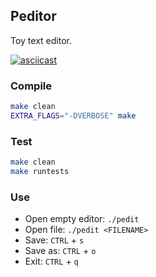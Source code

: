 Peditor
-------

Toy text editor.

[![asciicast](https://asciinema.org/a/SJonWXqbb0T6SgIQjvofFtnfv.svg)](https://asciinema.org/a/SJonWXqbb0T6SgIQjvofFtnfv)


### Compile

```bash
make clean
EXTRA_FLAGS="-DVERBOSE" make
```

### Test

```bash
make clean
make runtests
```

### Use

- Open empty editor: `./pedit`
- Open file: `./pedit <FILENAME>`
- Save: `CTRL` + `s`
- Save as: `CTRL` + `o`
- Exit: `CTRL` + `q`
